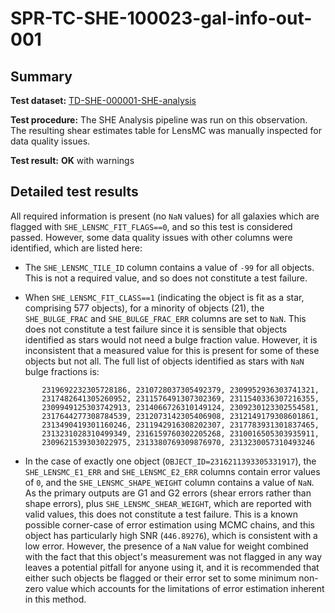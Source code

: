 # SPR-TC-SHE-100023-gal-info-out-001

## Summary

**Test dataset:** [TD-SHE-000001-SHE-analysis](TD-SHE-000001-SHE-analysis.html)

**Test procedure:** The SHE Analysis pipeline was run on this observation. The resulting shear estimates table for LensMC was manually inspected for data quality issues.

**Test result:** **OK** with warnings

## Detailed test results

All required information is present (no `NaN` values) for all galaxies which are flagged with `SHE_LENSMC_FIT_FLAGS==0`, and so this test is considered passed. However, some data quality issues with other columns were identified, which are listed here:

- The `SHE_LENSMC_TILE_ID` column contains a value of `-99` for all objects. This is not a required value, and so does not constitute a test failure.

- When `SHE_LENSMC_FIT_CLASS==1` (indicating the object is fit as a star, comprising 577 objects), for a minority of objects (21), the `SHE_BULGE_FRAC` and `SHE_BULGE_FRAC_ERR` columns are set to `NaN`. This does not constitute a test failure since it is sensible that objects identified as stars would not need a bulge fraction value. However, it is inconsistent that a measured value for this is present for some of these objects but not all. The full list of objects identified as stars with `NaN` bulge fractions is:

```
       2319692232305728186, 2310728037305492379, 2309952936303741321,
       2317482641305260952, 2311576491307302369, 2311540336307216355,
       2309949125303742913, 2314066726310149124, 2309230123302554581,
       2317644277308784539, 2312073142305406908, 2312149179308601861,
       2313490419301160246, 2311942916308202307, 2317783931301837465,
       2313231028310499349, 2316159760302205268, 2310016505303935911,
       2309621539303022975, 2313380769309876970, 2313230057310493246
```

- In the case of exactly one object (`OBJECT_ID=2316211393305331917`), the `SHE_LENSMC_E1_ERR` and `SHE_LENSMC_E2_ERR` columns contain error values of `0`, and the `SHE_LENSMC_SHAPE_WEIGHT` column contains a value of `NaN`. As the primary outputs are G1 and G2 errors (shear errors rather than shape errors), plus `SHE_LENSMC_SHEAR_WEIGHT`, which are reported with valid values, this does not constitute a test failure. This is a known possible corner-case of error estimation using MCMC chains, and this object has particularly high SNR (`446.89276`), which is consistent with a low error. However, the presence of a `NaN` value for weight combined with the fact that this object's measurement was not flagged in any way leaves a potential pitfall for anyone using it, and it is recommended that either such objects be flagged or their error set to some minimum non-zero value which accounts for the limitations of error estimation inherent in this method.
